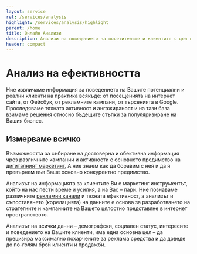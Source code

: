 ```yaml
---
layout: service
rel: /services/analysis
highlight: /services/analysis/highlight
parent: /home
title: Онлайн Анализи
description: Анализи на поведението на посетителите и клиентите с цел постигане на повече продажби.
header: compact
---
```

# Анализ на ефективността
Ние извличаме информация за поведението на Вашите потенциални и реални клиенти на практика всякъде: от посещенията на интернет сайта, от Фейсбук, от рекламните кампани, от търсенията в Google. Проследяваме тяхната активност и ангажираност и на тази база взимаме решения относно бъдещите стъпки за популяризиране на Вашия бизнес. 

## Измерваме всичко

Възможността за събиране на достоверна и обективна информация чрез различните кампании и активности е основното предимство на [дигиталният маркетинг.](./дигитална-маркетинг-стратегия.html) А ние знаем как да боравим с нея и да я превърнем във Ваше основно конкурентно предимство.

Анализът на информацията за клиентите Ви е маркетинг инструментът, който на нас пести време и усилия, а на Вас – пари. 
Ние познаваме различните [рекламни канали](./онлайн-реклама.html) и тяхната ефективност, а анализът и съпоставянето (корелацията) на данните е основа за разработването на стратегиите и кампаниите на Вашето цялостно представяне в интернет пространството. 

Анализът на всички данни – демографски, социален статус, интересите и поведението на Вашите клиенти, има една основна цел – да прецизира максимално похарчените за реклама средства и да доведе до по-голям брой клиенти и продажби.